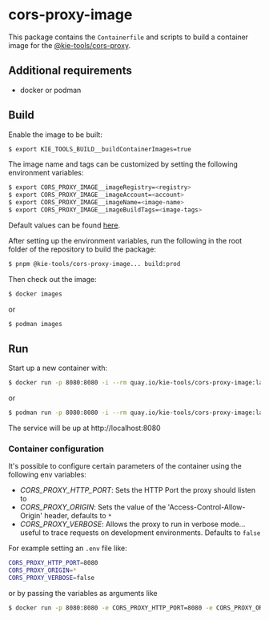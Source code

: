# cors-proxy-image

This package contains the `Containerfile` and scripts to build a container image for the [@kie-tools/cors-proxy](https://github.com/apache/incubator-kie-tools/packages/cors-proxy).

## Additional requirements

- docker or podman

## Build

Enable the image to be built:

```bash
$ export KIE_TOOLS_BUILD__buildContainerImages=true
```

The image name and tags can be customized by setting the following environment variables:

```bash
$ export CORS_PROXY_IMAGE__imageRegistry=<registry>
$ export CORS_PROXY_IMAGE__imageAccount=<account>
$ export CORS_PROXY_IMAGE__imageName=<image-name>
$ export CORS_PROXY_IMAGE__imageBuildTags=<image-tags>
```

Default values can be found [here](./env/index.js).

After setting up the environment variables, run the following in the root folder of the repository to build the package:

```bash
$ pnpm @kie-tools/cors-proxy-image... build:prod
```

Then check out the image:

```bash
$ docker images
```

or

```bash
$ podman images
```

## Run

Start up a new container with:

```bash
$ docker run -p 8080:8080 -i --rm quay.io/kie-tools/cors-proxy-image:latest
```

or

```bash
$ podman run -p 8080:8080 -i --rm quay.io/kie-tools/cors-proxy-image:latest
```

The service will be up at http://localhost:8080

### Container configuration

It's possible to configure certain parameters of the container using the following env variables:

- _CORS_PROXY_HTTP_PORT_: Sets the HTTP Port the proxy should listen to
- _CORS_PROXY_ORIGIN_: Sets the value of the 'Access-Control-Allow-Origin' header, defaults to `*`
- _CORS_PROXY_VERBOSE_: Allows the proxy to run in verbose mode... useful to trace requests on development environments. Defaults to `false`

For example setting an `.env` file like:

```bash
CORS_PROXY_HTTP_PORT=8080
CORS_PROXY_ORIGIN=*
CORS_PROXY_VERBOSE=false
```

or by passing the variables as arguments like

```bash
$ docker run -p 8080:8080 -e CORS_PROXY_HTTP_PORT=8080 -e CORS_PROXY_ORIGIN=* -e CORS_PROXY_VERBOSE=false -i --rm quay.io/kie-tools/cors-proxy-image:latest
```
